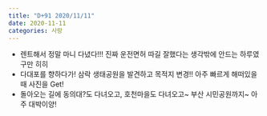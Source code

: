 ```yaml
---
title: "D+91 2020/11/11"
date: 2020-11-11
categories: 사랑
---
```

- 렌트해서 정말 마니 다녔다!!! 진짜 운전면허 따길 잘했다는 생각밖에 안드는 하루였구만 히히
- 다대포를 향하다가! 삼락 생태공원을 발견하고 목적지 변경!! 아주 빠르게 해떠있을 때 사진을 Get!
- 돌아오는 길에 동의대?도 다녀오고, 호천마을도 다녀오고~ 부산 시민공원까지~ 아주 대박이양!
